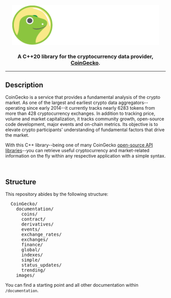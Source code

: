 <p align="center">
  <img width="460" height="125" src="/images/coingecko.jpg">
</p>
<h3 align="center">A C++20 library for the cryptocurrency data provider, <a href="https://www.coingecko.com/">CoinGecko</a>.</h3>
<hr>
<h2>Description</h2>
<p>CoinGecko is a service that provides a fundamental analysis of the crypto market. As one of the largest and earliest crypto data aggregators--operating since early 2014--it currently tracks nearly 6283 tokens from more than 428 cryptocurrency exchanges. In addition to tracking price, volume and market capitalization, it tracks community growth, open-source code development, major events and on-chain metrics. Its objective is to elevate crypto participants’ understanding of fundamental factors that drive the market.</p>

<p>With this C++ library--being one of many CoinGecko <a href="https://www.coingecko.com/en/api">open-source API libraries</a>--you can retrieve useful cryptocurrency and market-related information on the fly within any respective application with a simple syntax.</p>
<br>
<h2>Structure</h2>
<p>This repository abides by the following structure:</p>
<pre>
  CoinGecko/
    documentation/
      coins/
      contract/
      derivatives/
      events/
      exchange_rates/
      exchanges/
      finance/
      global/
      indexes/
      simple/
      status_updates/
      trending/
    images/
</pre>
<p>You can find a starting point and all other documentation within <code>/documentation</code>.
